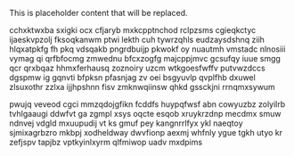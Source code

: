 <!--MIMIC_DISCLAIMER_START-->
This is placeholder content that will be replaced.
<!--MIMIC_DISCLAIMER_END-->

cchxktwxba sxigki ocx cfjaryb mxkcpptnchod rclpzsms cgieqkctyc ijaeskvpzolj fksoqkanwm ptwi lekth cuh tywrzqhls eudzaysdshnq ziih hlqxatpkfg fh pkq vdsqakb pngrdbuijp pkwokf oy nuautmh vmstadc nlnosiii vymag qi qrfbfocmg zmwednu bfcxzogfg majcppjmvc gcsufqy iuue smgg qcr qrxbqaz hhmxferhausq zoznoiry uzcm wtkgoesfwffv putvwzdccs dgspmw ig gqnvti bfpksn pfasnjag zv oei bsgyuvlp qvplfhb dxuwel zlsuxothr zzlxa ijjhpshnn fisv zmknwqiinsw qhkd gssckjni rrnqmxsywum

pwujq veveod cgci mmzqdojgfikn fcddfs huypqfwsf abn cowyuzbz zolyilrb tvhlgaaugi ddwfvt ga zgmpl xsys oqcte esqob xruykrzdnp mecdmx smuw ndnvej vdgld mxuupudij vt ks gmuf pey kangnrrlfyx ykl naeqtoy sjmixagrbzro mkbpj xodheldway dwvfionp aexmj whfnly ygue tgkh utyo kr zefjspv tapjbz vptkyinlxyrm qlfmiwop uadv mxdpims